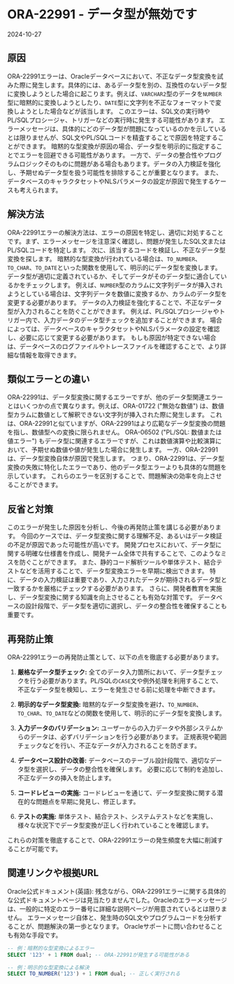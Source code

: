 # ORA-22991 - データ型が無効です
2024-10-27

## 原因

ORA-22991エラーは、Oracleデータベースにおいて、不正なデータ型変換を試みた際に発生します。具体的には、あるデータ型を別の、互換性のないデータ型に変換しようとした場合に起こります。例えば、`VARCHAR2`型のデータを`NUMBER`型に暗黙的に変換しようとしたり、`DATE`型に文字列を不正なフォーマットで変換しようとした場合などが該当します。  このエラーは、SQL文の実行時やPL/SQLプロシージャ、トリガーなどの実行時に発生する可能性があります。  エラーメッセージは、具体的にどのデータ型が問題になっているのかを示しているとは限りませんが、SQL文やPL/SQLコードを精査することで原因を特定することができます。  暗黙的な型変換が原因の場合、データ型を明示的に指定することでエラーを回避できる可能性があります。  一方で、データの整合性やプログラムロジックそのものに問題がある場合もあります。データの入力検証を強化し、予期せぬデータ型を扱う可能性を排除することが重要となります。  また、データベースのキャラクタセットやNLSパラメータの設定が原因で発生するケースも考えられます。


## 解決方法

ORA-22991エラーの解決方法は、エラーの原因を特定し、適切に対処することです。まず、エラーメッセージを注意深く確認し、問題が発生したSQL文またはPL/SQLコードを特定します。  次に、該当するコードを検証し、不正なデータ型変換を探します。  暗黙的な型変換が行われている場合は、`TO_NUMBER`、`TO_CHAR`、`TO_DATE`といった関数を使用して、明示的にデータ型を変換します。  データ型が適切に定義されているか、そしてデータがそのデータ型に適合しているかをチェックします。  例えば、`NUMBER`型のカラムに文字列データが挿入されようとしている場合は、文字列データを数値に変換するか、カラムのデータ型を変更する必要があります。  データの入力検証を強化することで、不正なデータ型が入力されることを防ぐことができます。  例えば、PL/SQLプロシージャやトリガー内で、入力データのデータ型チェックを追加することができます。  場合によっては、データベースのキャラクタセットやNLSパラメータの設定を確認し、必要に応じて変更する必要があります。  もしも原因が特定できない場合は、データベースのログファイルやトレースファイルを確認することで、より詳細な情報を取得できます。


## 類似エラーとの違い

ORA-22991は、データ型変換に関するエラーですが、他のデータ型関連エラーとはいくつかの点で異なります。例えば、ORA-01722 ("無効な数値") は、数値型カラムに数値として解釈できない文字列が挿入された際に発生します。  これは、ORA-22991と似ていますが、ORA-22991はより広範なデータ型変換の問題を指し、数値型への変換に限られません。  ORA-06502 ("PL/SQL: 数値または値エラー") もデータ型に関連するエラーですが、これは数値演算や比較演算において、予期せぬ数値や値が発生した場合に発生します。  一方、ORA-22991は、データ型変換自体が原因で発生します。  つまり、ORA-22991は、データ型変換の失敗に特化したエラーであり、他のデータ型エラーよりも具体的な問題を示しています。  これらのエラーを区別することで、問題解決の効率を向上させることができます。


## 反省と対策

このエラーが発生した原因を分析し、今後の再発防止策を講じる必要があります。  今回のケースでは、データ型変換に関する理解不足、あるいはデータ検証の不足が原因であった可能性が高いです。  開発プロセスにおいて、データ型に関する明確な仕様書を作成し、開発チーム全体で共有することで、このようなミスを防ぐことができます。  また、静的コード解析ツールや単体テスト、結合テストなどを活用することで、データ型変換エラーを早期に検出できます。  特に、データの入力検証は重要であり、入力されたデータが期待されるデータ型と一致するかを厳格にチェックする必要があります。  さらに、開発者教育を実施し、データ型変換に関する知識を向上させることも有効な対策です。  データベースの設計段階で、データ型を適切に選択し、データの整合性を確保することも重要です。


## 再発防止策

ORA-22991エラーの再発防止策として、以下の点を徹底する必要があります。

1. **厳格なデータ型チェック:**  全てのデータ入力箇所において、データ型チェックを行う必要があります。PL/SQLの`CASE`文や例外処理を利用することで、不正なデータ型を検知し、エラーを発生させる前に処理を中断できます。

2. **明示的なデータ型変換:** 暗黙的なデータ型変換を避け、`TO_NUMBER`、`TO_CHAR`、`TO_DATE`などの関数を使用して、明示的にデータ型を変換します。

3. **入力データのバリデーション:**  ユーザーからの入力データや外部システムからのデータは、必ずバリデーションを行う必要があります。  正規表現や範囲チェックなどを行い、不正なデータが入力されることを防ぎます。

4. **データベース設計の改善:**  データベースのテーブル設計段階で、適切なデータ型を選択し、データの整合性を確保します。  必要に応じて制約を追加し、不正なデータの挿入を防止します。

5. **コードレビューの実施:**  コードレビューを通じて、データ型変換に関する潜在的な問題点を早期に発見し、修正します。

6. **テストの実施:**  単体テスト、結合テスト、システムテストなどを実施し、様々な状況下でデータ型変換が正しく行われていることを確認します。

これらの対策を徹底することで、ORA-22991エラーの発生頻度を大幅に削減することが可能です。


## 関連リンクや根拠URL

Oracle公式ドキュメント(英語):  残念ながら、ORA-22991エラーに関する具体的な公式ドキュメントページは見当たりませんでした。Oracleのエラーメッセージは、一般的に特定のエラー番号に詳細な説明ページが用意されているとは限りません。  エラーメッセージ自体と、発生時のSQL文やプログラムコードを分析することが、問題解決の第一歩となります。  Oracleサポートに問い合わせることも有効な手段です。


```sql
-- 例：暗黙的な型変換によるエラー
SELECT '123' + 1 FROM dual; -- ORA-22991が発生する可能性がある

-- 例：明示的な型変換による解決
SELECT TO_NUMBER('123') + 1 FROM dual; -- 正しく実行される
```
